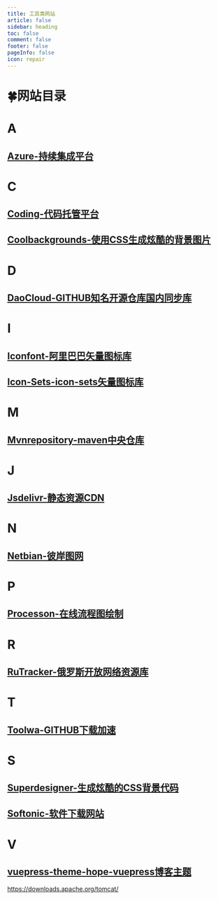 ```yaml
---
title: 工具类网站
article: false
sidebar: heading
toc: false
comment: false
footer: false
pageInfo: false
icon: repair
---
```


# 🍀网站目录
# A
## <a href="https://azure.microsoft.com/zh-cn/services/devops/pipelines/" target="_blank">Azure-持续集成平台</a>
# C
## <a href="https://coding.net/" target="_blank">Coding-代码托管平台</a>
## <a href="https://coolbackgrounds.io/" target="_blank">Coolbackgrounds-使用CSS生成炫酷的背景图片</a>
# D
## <a href="https://github.com/DaoCloud" target="_blank">DaoCloud-GITHUB知名开源仓库国内同步库</a>
# I
## <a href="https://www.iconfont.cn/" target="_blank">Iconfont-阿里巴巴矢量图标库</a>
## <a href="https://icon-sets.iconify.design/" target="_blank">Icon-Sets-icon-sets矢量图标库</a>
# M
## <a href="https://mvnrepository.com/" target="_blank">Mvnrepository-maven中央仓库</a>
# J
## <a href="https://www.jsdelivr.com/" target="_blank">Jsdelivr-静态资源CDN</a>
# N
## <a href="https://pic.netbian.com/" target="_blank">Netbian-彼岸图网</a>
# P
## <a href="https://www.processon.com/" target="_blank">Processon-在线流程图绘制</a>
# R
## <a href="https://rutracker.org/" target="_blank">RuTracker-俄罗斯开放网络资源库</a>
# T
## <a href="http://toolwa.com/github/" target="_blank">Toolwa-GITHUB下载加速</a>
# S
## <a href="https://superdesigner.co/" target="_blank">Superdesigner-生成炫酷的CSS背景代码</a>
## <a href="https://en.softonic.com/" target="_blank">Softonic-软件下载网站</a>
# V
## <a href="https://vuepress-theme-hope.github.io/" target="_blank">vuepress-theme-hope-vuepress博客主题</a>
https://downloads.apache.org/tomcat/
